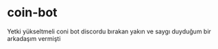 # coin-bot
Yetki yükseltmeli coni bot discordu bırakan yakın ve saygı duyduğum bir arkadaşım vermişti
